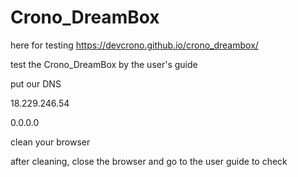 # Crono_DreamBox


here for testing
https://devcrono.github.io/crono_dreambox/

test the Crono_DreamBox by the user's guide

put our DNS

18.229.246.54

0.0.0.0

clean your browser

after cleaning, close the browser and go to the user guide to check

